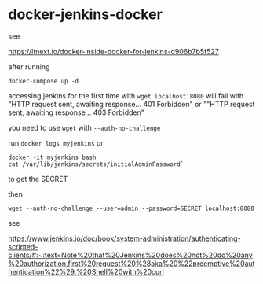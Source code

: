 # docker-jenkins-docker

see

https://itnext.io/docker-inside-docker-for-jenkins-d906b7b5f527

after running 

`docker-compose up -d`

accessing jenkins for the first time with `wget localhost:8080` will fail with "HTTP request sent, awaiting response... 401 Forbidden" or ""HTTP request sent, awaiting response... 403 Forbidden"

you need to use `wget` with `--auth-no-challenge` 

run
`docker logs myjenkins`
or
```
docker -it myjenkins bash
cat /var/lib/jenkins/secrets/initialAdminPassword`
```
to get the SECRET 

then

`wget --auth-no-challenge --user=admin --password=SECRET localhost:8080`

see 

https://www.jenkins.io/doc/book/system-administration/authenticating-scripted-clients/#:~:text=Note%20that%20Jenkins%20does%20not%20do%20any%20authorization,first%20request%20%28aka%20%22preemptive%20authentication%22%29.%20Shell%20with%20curl
